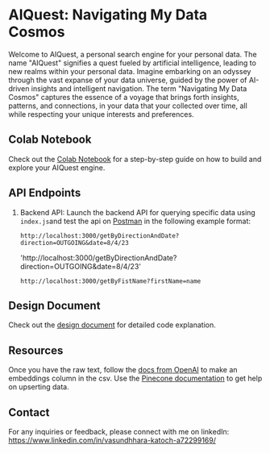 # AIQuest: Navigating My Data Cosmos

Welcome to AIQuest, a personal search engine for your personal data. The name "AIQuest" signifies a quest fueled by artificial intelligence, leading to new realms within your personal data. Imagine embarking on an odyssey through the vast expanse of your data universe, guided by the power of AI-driven insights and intelligent navigation.
The term "Navigating My Data Cosmos" captures the essence of a voyage that brings forth insights, patterns, and connections, in your data that your collected over time, all while respecting your unique interests and preferences.

## Colab Notebook

Check out the [Colab Notebook](https://github.com/Vasundhhara/AIQuest-Navigating-My-Data-Cosmos/blob/main/semantic_search_engine.ipynb) for a step-by-step guide on how to build and explore your AIQuest engine.

## API Endpoints

1. Backend API: Launch the backend API for querying specific data using `index.js`and test the api on [Postman](https://www.postman.com/) in the following example format:
   
   `http://localhost:3000/getByDirectionAndDate?direction=OUTGOING&date=8/4/23`
   
   'http://localhost:3000/getByDirectionAndDate?direction=OUTGOING&date=8/4/23'
   
   `http://localhost:3000/getByFistName?firstName=name`

## Design Document
Check out the [design document](https://github.com/Vasundhhara/AIQuest-Navigating-My-Data-Cosmos/blob/main/design_document.pdf) for detailed code explanation.

## Resources
Once you have the raw text, follow the [docs from OpenAI](https://platform.openai.com/docs/guides/embeddings/what-are-embeddings) to make an embeddings column in the csv.
Use the [Pinecone documentation](https://docs.pinecone.io/) to get help on upserting data.

## Contact

For any inquiries or feedback, please connect with me on linkedIn: https://www.linkedin.com/in/vasundhhara-katoch-a72299169/
